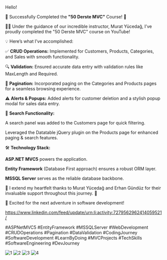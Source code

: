 Hello!

🌟 Successfully Completed the <b>"50 Derste MVC"</b> Course! 🌟

👨‍🏫 Under the guidance of our incredible instructor, Murat Yücedağ, I’ve proudly completed the "50 Derste MVC" course on YouTube!

💡 Here’s what I’ve accomplished:

✅ <b>CRUD Operations:</b> Implemented for Customers, Products, Categories, and Sales with smooth functionality.

🔍 <b>Validation:</b> Ensured accurate data entry with validation rules like MaxLength and Required.

📄 <b>Pagination:</b> Incorporated paging on the Categories and Products pages for a seamless browsing experience.

⚠️ <b>Alerts & Popups:</b> Added alerts for customer deletion and a stylish popup modal for sales data entry.

🔎 <b>Search Functionality:</b>

A search panel was added to the Customers page for quick filtering.

Leveraged the Datatable jQuery plugin on the Products page for enhanced paging & search features.

🛠️ <b>Technology Stack:</b>

<b>ASP.NET MVC5</b> powers the application.

<b>Entity Framework</b> (Database First approach) ensures a robust ORM layer.

<b>MSSQL Server</b> serves as the reliable database backbone.

🎉 I extend my heartfelt thanks to Murat Yücedağ and Erhan Gündüz for their invaluable support throughout this journey. 🙏

🚀 Excited for the next adventure in software development!

https://www.linkedin.com/feed/update/urn:li:activity:7279562962414059521/

#ASPNetMVC5 #EntityFramework #MSSQLServer #WebDevelopment #CRUDOperations #Pagination #DataValidation #CodingJourney #SoftwareDevelopment #LearnByDoing #MVCProjects #TechSkills #SoftwareEngineering #DevJourney


![1](https://github.com/user-attachments/assets/b1cc1b5e-ce00-4483-a816-9cf2274c6ff0)
![2](https://github.com/user-attachments/assets/02af0318-a80b-4509-afae-5c05491a18dc)
![3](https://github.com/user-attachments/assets/e1588183-ce9d-4056-a1c0-0102278c927b)
![4](https://github.com/user-attachments/assets/2c17df9f-2f6c-4cd3-84a1-f0f254cd58a3)


